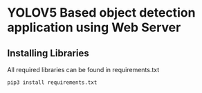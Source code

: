# YOLOV5 Based object detection application using Web Server
## Installing Libraries
All required libraries can be found in requirements.txt
```
pip3 install requirements.txt
```
